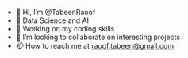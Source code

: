 - 👋 Hi, I’m @TabeenRaoof
- 👀 Data Science and AI
- 🌱 Working on my coding skills
- 💞️ I’m looking to collaborate on interesting projects
- 📫 How to reach me at raoof.tabeen@gmail.com

<!---
TabeenRaoof/TabeenRaoof is a ✨ special ✨ repository because its `README.md` (this file) appears on your GitHub profile.
You can click the Preview link to take a look at your changes.
--->
